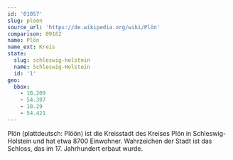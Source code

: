 ```yaml
---
id: '01057'
slug: ploen
source_url: 'https://de.wikipedia.org/wiki/Plön'
comparison: 09162
name: Plön
name_ext: Kreis
state:
  slug: schleswig-holstein
  name: Schleswig-Holstein
  id: '1'
geo:
  bbox:
    - 10.209
    - 54.397
    - 10.29
    - 54.421
---
```


Plön (plattdeutsch: Plöön) ist die Kreisstadt des Kreises Plön in Schleswig-Holstein und hat etwa 8700 Einwohner. Wahrzeichen der Stadt ist das Schloss, das im 17. Jahrhundert erbaut wurde.
